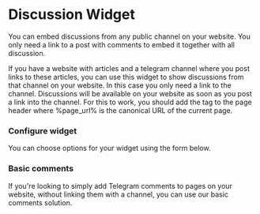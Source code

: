 # Discussion Widget

You can embed discussions from any public channel on your website. You only need a link to a post with comments to embed it together with all discussion.

If you have a website with articles and a telegram channel where you post links to these articles, you can use this widget to show discussions from that channel on your website. In this case you only need a link to the channel. Discussions will be available on your website as soon as you post a link into the channel. For this to work, you should add the <link rel="canonical" href="%page_url%"> tag to the page header where %page_url% is the canonical URL of the current page.

### Configure widget

You can choose options for your widget using the form below.





### Basic comments

If you're looking to simply add Telegram comments to pages on your website, without linking them with a channel, you can use our basic comments solution.

